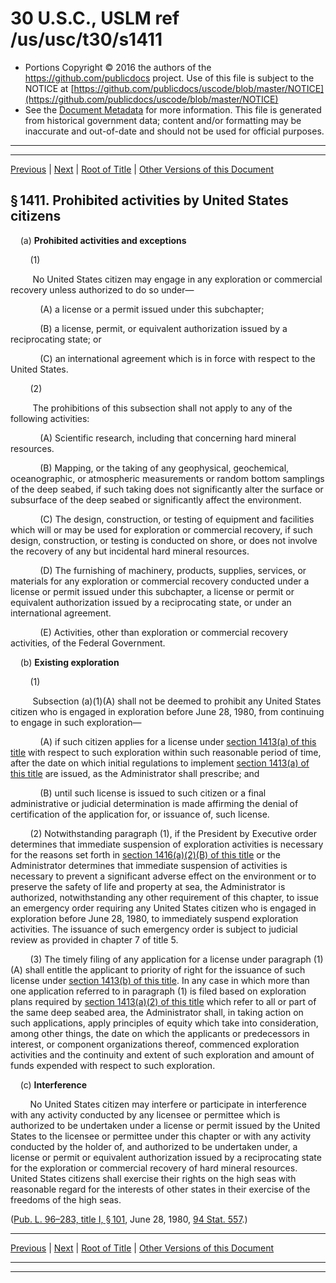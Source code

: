 ---
---

# 30 U.S.C., USLM ref /us/usc/t30/s1411

* Portions Copyright © 2016 the authors of the https://github.com/publicdocs project.
  Use of this file is subject to the NOTICE at [https://github.com/publicdocs/uscode/blob/master/NOTICE](https://github.com/publicdocs/uscode/blob/master/NOTICE)
* See the [Document Metadata](././../../../../..//README.md) for more information.
  This file is generated from historical government data; content and/or formatting may be inaccurate and out-of-date and should not be used for official purposes.

----------
----------

[Previous](./../../../../..//us/usc/t30/ch26/schI/m__us_usc_t30_ch26_schI.md) | [Next](./../../../../..//us/usc/t30/ch26/schI/m__us_usc_t30_s1412.md) | [Root of Title](./../../../../../) | [Other Versions of this Document](https://publicdocs.github.io/go/links?ns=uslm&ref=%2Fus%2Fusc%2Ft30%2Fs1411)

## § 1411. Prohibited activities by United States citizens

    (a) __Prohibited activities and exceptions__ 

        (1)

         No United States citizen may engage in any exploration or commercial recovery unless authorized to do so under—

            (A) a license or a permit issued under this subchapter;

            (B) a license, permit, or equivalent authorization issued by a reciprocating state; or

            (C) an international agreement which is in force with respect to the United States.

        (2)

         The prohibitions of this subsection shall not apply to any of the following activities:

            (A) Scientific research, including that concerning hard mineral resources.

            (B) Mapping, or the taking of any geophysical, geochemical, oceanographic, or atmospheric measurements or random bottom samplings of the deep seabed, if such taking does not significantly alter the surface or subsurface of the deep seabed or significantly affect the environment.

            (C) The design, construction, or testing of equipment and facilities which will or may be used for exploration or commercial recovery, if such design, construction, or testing is conducted on shore, or does not involve the recovery of any but incidental hard mineral resources.

            (D) The furnishing of machinery, products, supplies, services, or materials for any exploration or commercial recovery conducted under a license or permit issued under this subchapter, a license or permit or equivalent authorization issued by a reciprocating state, or under an international agreement.

            (E) Activities, other than exploration or commercial recovery activities, of the Federal Government.

    (b) __Existing exploration__ 

        (1)

         Subsection (a)(1)(A) shall not be deemed to prohibit any United States citizen who is engaged in exploration before June 28, 1980, from continuing to engage in such exploration—

            (A) if such citizen applies for a license under [section 1413(a) of this title][/us/usc/t30/s1413/a] with respect to such exploration within such reasonable period of time, after the date on which initial regulations to implement [section 1413(a) of this title][/us/usc/t30/s1413/a] are issued, as the Administrator shall prescribe; and

            (B) until such license is issued to such citizen or a final administrative or judicial determination is made affirming the denial of certification of the application for, or issuance of, such license.

        (2) Notwithstanding paragraph (1), if the President by Executive order determines that immediate suspension of exploration activities is necessary for the reasons set forth in [section 1416(a)(2)(B) of this title][/us/usc/t30/s1416/a/2/B] or the Administrator determines that immediate suspension of activities is necessary to prevent a significant adverse effect on the environment or to preserve the safety of life and property at sea, the Administrator is authorized, notwithstanding any other requirement of this chapter, to issue an emergency order requiring any United States citizen who is engaged in exploration before June 28, 1980, to immediately suspend exploration activities. The issuance of such emergency order is subject to judicial review as provided in chapter 7 of title 5.

        (3) The timely filing of any application for a license under paragraph (1)(A) shall entitle the applicant to priority of right for the issuance of such license under [section 1413(b) of this title][/us/usc/t30/s1413/b]. In any case in which more than one application referred to in paragraph (1) is filed based on exploration plans required by [section 1413(a)(2) of this title][/us/usc/t30/s1413/a/2] which refer to all or part of the same deep seabed area, the Administrator shall, in taking action on such applications, apply principles of equity which take into consideration, among other things, the date on which the applicants or predecessors in interest, or component organizations thereof, commenced exploration activities and the continuity and extent of such exploration and amount of funds expended with respect to such exploration.

    (c) __Interference__ 

        No United States citizen may interfere or participate in interference with any activity conducted by any licensee or permittee which is authorized to be undertaken under a license or permit issued by the United States to the licensee or permittee under this chapter or with any activity conducted by the holder of, and authorized to be undertaken under, a license or permit or equivalent authorization issued by a reciprocating state for the exploration or commercial recovery of hard mineral resources. United States citizens shall exercise their rights on the high seas with reasonable regard for the interests of other states in their exercise of the freedoms of the high seas.

([Pub. L. 96–283, title I, § 101][/us/pl/96/283/s101], June 28, 1980, [94 Stat. 557][/us/stat/94/557].)

----------

[Previous](./../../../../..//us/usc/t30/ch26/schI/m__us_usc_t30_ch26_schI.md) | [Next](./../../../../..//us/usc/t30/ch26/schI/m__us_usc_t30_s1412.md) | [Root of Title](./../../../../../) | [Other Versions of this Document](https://publicdocs.github.io/go/links?ns=uslm&ref=%2Fus%2Fusc%2Ft30%2Fs1411)

----------
----------

[/us/usc/t30/s1413/a]: https://publicdocs.github.io/go/links?ns=uslm&ref=%2Fus%2Fusc%2Ft30%2Fs1413%2Fa
[/us/usc/t30/s1413/a]: https://publicdocs.github.io/go/links?ns=uslm&ref=%2Fus%2Fusc%2Ft30%2Fs1413%2Fa
[/us/usc/t30/s1416/a/2/B]: https://publicdocs.github.io/go/links?ns=uslm&ref=%2Fus%2Fusc%2Ft30%2Fs1416%2Fa%2F2%2FB
[/us/usc/t30/s1413/b]: https://publicdocs.github.io/go/links?ns=uslm&ref=%2Fus%2Fusc%2Ft30%2Fs1413%2Fb
[/us/usc/t30/s1413/a/2]: https://publicdocs.github.io/go/links?ns=uslm&ref=%2Fus%2Fusc%2Ft30%2Fs1413%2Fa%2F2
[/us/pl/96/283/s101]: https://publicdocs.github.io/go/links?ns=uslm&ref=%2Fus%2Fpl%2F96%2F283%2Fs101
[/us/stat/94/557]: https://publicdocs.github.io/go/links?ns=uslm&ref=%2Fus%2Fstat%2F94%2F557


